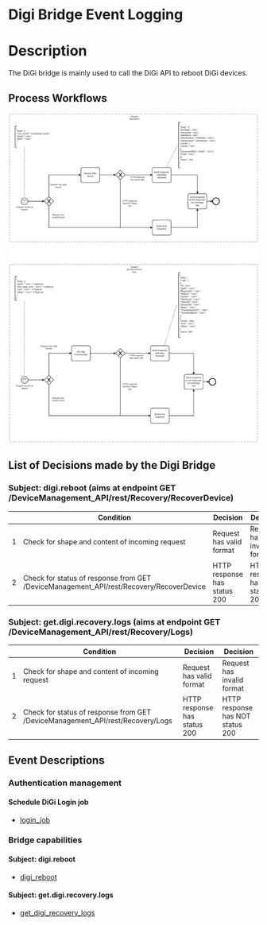 # Digi Bridge Event Logging

# Description

The DiGi bridge is mainly used to call the DiGi API to reboot DiGi devices.

## Process Workflows
![[](../../images/18-digi-bridge.png)](../../images/18-digi-bridge.png)

## List of Decisions made by the Digi Bridge
### Subject: digi.reboot (aims at endpoint GET /DeviceManagement_API/rest/Recovery/RecoverDevice)
|     | Condition                                                                               | Decision                     | Decision                         |
|-----|-----------------------------------------------------------------------------------------|------------------------------|----------------------------------|
| 1   | Check for shape and content of incoming request                                         | Request has valid format     | Request has invalid format       |
| 2   | Check for status of response from GET /DeviceManagement_API/rest/Recovery/RecoverDevice | HTTP response has status 200 | HTTP response has NOT status 200 |

### Subject: get.digi.recovery.logs (aims at endpoint GET /DeviceManagement_API/rest/Recovery/Logs)
|     | Condition                                                                      | Decision                     | Decision                         |
|-----|--------------------------------------------------------------------------------|------------------------------|----------------------------------|
| 1   | Check for shape and content of incoming request                                | Request has valid format     | Request has invalid format       |
| 2   | Check for status of response from GET /DeviceManagement_API/rest/Recovery/Logs | HTTP response has status 200 | HTTP response has NOT status 200 |

## Event Descriptions
### Authentication management
#### Schedule DiGi Login job
* [login_job](../services/digi-bridge/repositories/login_job.md)

### Bridge capabilities
#### Subject: digi.reboot
* [digi_reboot](../services/digi-bridge/actions/digi_reboot.md)

#### Subject: get.digi.recovery.logs
* [get_digi_recovery_logs](../services/digi-bridge/actions/get_digi_recovery_logs.md)

